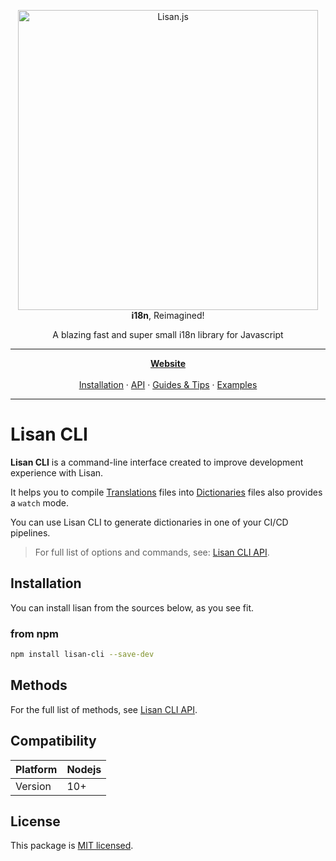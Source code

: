 <p align="center">
  <img alt="Lisan.js" src="https://lisanjs.com/img/logo/banners/5_big.png" width="480">
  <br>
  <strong>i18n</strong>, Reimagined!
</p>

<p align="center">
  A blazing fast and super small i18n library for Javascript
</p>

<hr>

<p align="center">
<a href="https://lisanjs.com"><strong>Website</strong></a><br><br>
<a href="https://lisanjs.com/docs/what-is-lisan#installation">Installation</a> ·
<a href="https://lisanjs.com/docs/full-api-reference">API</a> ·
<a href="https://lisanjs.com/docs/pluralization">Guides & Tips</a> ·
<a href="https://github.com/lisanjs/examples">Examples</a>
</p>

<hr>

# Lisan CLI

**Lisan CLI** is a command-line interface
created to improve development experience with Lisan.

It helps you to compile [Translations](https://lisanjs.com/docs/translations) files
into [Dictionaries](https://lisanjs.com/docs/dictionary) files also provides a `watch` mode.

You can use Lisan CLI to generate
dictionaries in one of your CI/CD pipelines.

> For full list of options and commands, see: [Lisan CLI API](https://lisanjs.com/docs/lisan-cli).

## Installation

You can install lisan from the sources below, as you see fit.

### from npm

```bash
npm install lisan-cli --save-dev
```

## Methods

For the full list of methods, see [Lisan CLI API](https://lisanjs.com/docs/lisan-cli).

## Compatibility

<div class="compatibility-table">

| Platform | Nodejs |
| -------- | ------ |
| Version  | 10+    |

</div>

## License

This package is [MIT licensed](./LICENCE).
